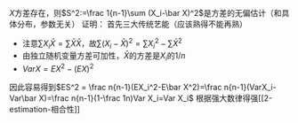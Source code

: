 $X$方差存在，则$S^2:=\frac 1{n-1}\sum (X_i-\bar X)^2$是方差的无偏估计（和具体分布，参数无关）
证明：
首先三大传统艺能（应该熟得不能再熟）
- 注意$\sum X_i \bar X = \sum \bar X\bar X$，故$\sum (X_i-\bar X)^2=\sum X_i^2-\sum \bar X^2$
- 由独立随机变量方差可加性，$\bar X$的方差是$X_i$的$1/n$
- $VarX=EX^2-(EX)^2$

因此容易得到$ES^2 = \frac n{n-1}(EX_i^2-E\bar X^2)=\frac n{n-1}(VarX_i-Var\bar X)=\frac n{n-1}(1-\frac 1n)Var X_i=Var X_i$
根据强大数律得强[[2-estimation-相合性]]